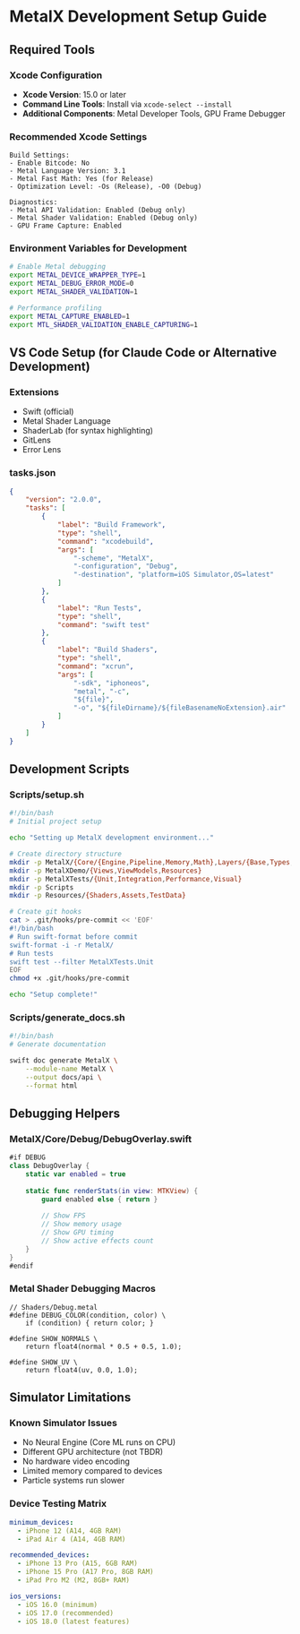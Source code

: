 # MetalX Development Setup Guide

## Required Tools

### Xcode Configuration
- **Xcode Version**: 15.0 or later
- **Command Line Tools**: Install via `xcode-select --install`
- **Additional Components**: Metal Developer Tools, GPU Frame Debugger

### Recommended Xcode Settings
```
Build Settings:
- Enable Bitcode: No
- Metal Language Version: 3.1
- Metal Fast Math: Yes (for Release)
- Optimization Level: -Os (Release), -O0 (Debug)

Diagnostics:
- Metal API Validation: Enabled (Debug only)
- Metal Shader Validation: Enabled (Debug only)
- GPU Frame Capture: Enabled
```

### Environment Variables for Development
```bash
# Enable Metal debugging
export METAL_DEVICE_WRAPPER_TYPE=1
export METAL_DEBUG_ERROR_MODE=0
export METAL_SHADER_VALIDATION=1

# Performance profiling
export METAL_CAPTURE_ENABLED=1
export MTL_SHADER_VALIDATION_ENABLE_CAPTURING=1
```

## VS Code Setup (for Claude Code or Alternative Development)

### Extensions
- Swift (official)
- Metal Shader Language
- ShaderLab (for syntax highlighting)
- GitLens
- Error Lens

### tasks.json
```json
{
    "version": "2.0.0",
    "tasks": [
        {
            "label": "Build Framework",
            "type": "shell",
            "command": "xcodebuild",
            "args": [
                "-scheme", "MetalX",
                "-configuration", "Debug",
                "-destination", "platform=iOS Simulator,OS=latest"
            ]
        },
        {
            "label": "Run Tests",
            "type": "shell",
            "command": "swift test"
        },
        {
            "label": "Build Shaders",
            "type": "shell",
            "command": "xcrun",
            "args": [
                "-sdk", "iphoneos",
                "metal", "-c",
                "${file}",
                "-o", "${fileDirname}/${fileBasenameNoExtension}.air"
            ]
        }
    ]
}
```

## Development Scripts

### Scripts/setup.sh
```bash
#!/bin/bash
# Initial project setup

echo "Setting up MetalX development environment..."

# Create directory structure
mkdir -p MetalX/{Core/{Engine,Pipeline,Memory,Math},Layers/{Base,Types,Effects},Effects/{Filters,Adjustments,Particles,Transitions},Timeline,Typography,UI,ML,Audio,Cloud,Shaders}
mkdir -p MetalXDemo/{Views,ViewModels,Resources}
mkdir -p MetalXTests/{Unit,Integration,Performance,Visual}
mkdir -p Scripts
mkdir -p Resources/{Shaders,Assets,TestData}

# Create git hooks
cat > .git/hooks/pre-commit << 'EOF'
#!/bin/bash
# Run swift-format before commit
swift-format -i -r MetalX/
# Run tests
swift test --filter MetalXTests.Unit
EOF
chmod +x .git/hooks/pre-commit

echo "Setup complete!"
```

### Scripts/generate_docs.sh
```bash
#!/bin/bash
# Generate documentation

swift doc generate MetalX \
    --module-name MetalX \
    --output docs/api \
    --format html
```

## Debugging Helpers

### MetalX/Core/Debug/DebugOverlay.swift
```swift
#if DEBUG
class DebugOverlay {
    static var enabled = true
    
    static func renderStats(in view: MTKView) {
        guard enabled else { return }
        
        // Show FPS
        // Show memory usage
        // Show GPU timing
        // Show active effects count
    }
}
#endif
```

### Metal Shader Debugging Macros
```metal
// Shaders/Debug.metal
#define DEBUG_COLOR(condition, color) \
    if (condition) { return color; }

#define SHOW_NORMALS \
    return float4(normal * 0.5 + 0.5, 1.0);

#define SHOW_UV \
    return float4(uv, 0.0, 1.0);
```

## Simulator Limitations

### Known Simulator Issues
- No Neural Engine (Core ML runs on CPU)
- Different GPU architecture (not TBDR)
- No hardware video encoding
- Limited memory compared to devices
- Particle systems run slower

### Device Testing Matrix
```yaml
minimum_devices:
  - iPhone 12 (A14, 4GB RAM)
  - iPad Air 4 (A14, 4GB RAM)

recommended_devices:
  - iPhone 13 Pro (A15, 6GB RAM)
  - iPhone 15 Pro (A17 Pro, 8GB RAM)
  - iPad Pro M2 (M2, 8GB+ RAM)

ios_versions:
  - iOS 16.0 (minimum)
  - iOS 17.0 (recommended)
  - iOS 18.0 (latest features)
```